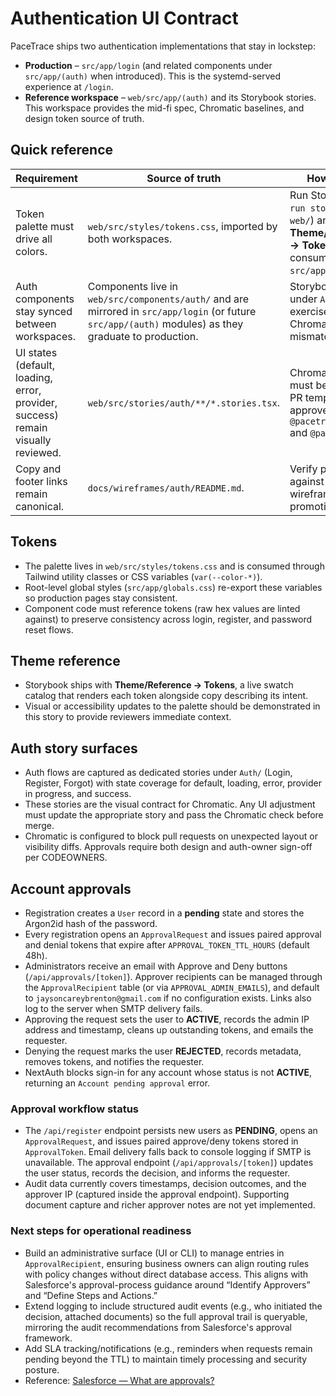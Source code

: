 # Authentication UI Contract

PaceTrace ships two authentication implementations that stay in lockstep:

- **Production** – `src/app/login` (and related components under `src/app/(auth)` when introduced). This is the systemd-served experience at `/login`.
- **Reference workspace** – `web/src/app/(auth)` and its Storybook stories. This workspace provides the mid-fi spec, Chromatic baselines, and design token source of truth.

## Quick reference

| Requirement | Source of truth | How to verify |
| --- | --- | --- |
| Token palette must drive all colors. | `web/src/styles/tokens.css`, imported by both workspaces. | Run Storybook (`npm run storybook` in `web/`) and inspect **Theme/Reference → Tokens**; root app consumes tokens via `src/app/globals.css`. |
| Auth components stay synced between workspaces. | Components live in `web/src/components/auth/` and are mirrored in `src/app/login` (or future `src/app/(auth)` modules) as they graduate to production. | Storybook stories under `Auth/*` exercise each state; Chromatic diffs flag mismatches. |
| UI states (default, loading, error, provider, success) remain visually reviewed. | `web/src/stories/auth/**/*.stories.tsx`. | Chromatic status must be linked in the PR template and approved by `@pacetrace-design` and `@pacetrace-auth`. |
| Copy and footer links remain canonical. | `docs/wireframes/auth/README.md`. | Verify page content against the wireframe before promoting updates. |

## Tokens

- The palette lives in `web/src/styles/tokens.css` and is consumed through Tailwind utility classes or CSS variables (`var(--color-*)`).
- Root-level global styles (`src/app/globals.css`) re-export these variables so production pages stay consistent.
- Component code must reference tokens (raw hex values are linted against) to preserve consistency across login, register, and password reset flows.

## Theme reference

- Storybook ships with **Theme/Reference → Tokens**, a live swatch catalog that renders each token alongside copy describing its intent.
- Visual or accessibility updates to the palette should be demonstrated in this story to provide reviewers immediate context.

## Auth story surfaces

- Auth flows are captured as dedicated stories under `Auth/` (Login, Register, Forgot) with state coverage for default, loading, error, provider in progress, and success.
- These stories are the visual contract for Chromatic. Any UI adjustment must update the appropriate story and pass the Chromatic check before merge.
- Chromatic is configured to block pull requests on unexpected layout or visibility diffs. Approvals require both design and auth-owner sign-off per CODEOWNERS.

## Account approvals

- Registration creates a `User` record in a **pending** state and stores the Argon2id hash of the password.
- Every registration opens an `ApprovalRequest` and issues paired approval and denial tokens that expire after `APPROVAL_TOKEN_TTL_HOURS` (default 48h).
- Administrators receive an email with Approve and Deny buttons (`/api/approvals/[token]`). Approver recipients can be managed through the `ApprovalRecipient` table (or via `APPROVAL_ADMIN_EMAILS`), and default to `jaysoncareybrenton@gmail.com` if no configuration exists. Links also log to the server when SMTP delivery fails.
- Approving the request sets the user to **ACTIVE**, records the admin IP address and timestamp, cleans up outstanding tokens, and emails the requester.
- Denying the request marks the user **REJECTED**, records metadata, removes tokens, and notifies the requester.
- NextAuth blocks sign-in for any account whose status is not **ACTIVE**, returning an `Account pending approval` error.

### Approval workflow status

- The `/api/register` endpoint persists new users as **PENDING**, opens an `ApprovalRequest`, and issues paired approve/deny tokens stored in `ApprovalToken`. Email delivery falls back to console logging if SMTP is unavailable. The approval endpoint (`/api/approvals/[token]`) updates the user status, records the decision, and informs the requester.
- Audit data currently covers timestamps, decision outcomes, and the approver IP (captured inside the approval endpoint). Supporting document capture and richer approver notes are not yet implemented.

### Next steps for operational readiness

- Build an administrative surface (UI or CLI) to manage entries in `ApprovalRecipient`, ensuring business owners can align routing rules with policy changes without direct database access. This aligns with Salesforce's approval-process guidance around “Identify Approvers” and “Define Steps and Actions.”
- Extend logging to include structured audit events (e.g., who initiated the decision, attached documents) so the full approval trail is queryable, mirroring the audit recommendations from Salesforce's approval framework.
- Add SLA tracking/notifications (e.g., reminders when requests remain pending beyond the TTL) to maintain timely processing and security posture.
- Reference: [Salesforce — What are approvals?](https://help.salesforce.com/s/articleView?id=platform.what_are_approvals.htm&type=5)
